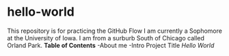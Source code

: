 # hello-world
This repository is for practicing the GitHub Flow
I am currently a Sophomore at the University of Iowa. I am from a surburb South of Chicago called Orland Park.
**Table of Contents**
-About me
-Intro
Project Title
*Hello World*
